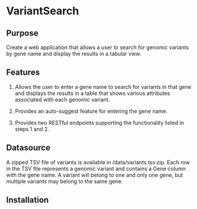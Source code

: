 # VariantSearch

## Purpose

Create a web application that allows a user to search for genomic variants by gene name and display the results in a tabular view.

## Features

1. Allows the user to enter a gene name to search for variants in that gene and displays the results in a table that shows various attributes associated with each genomic variant.

2. Provides an auto-suggest feature for entering the gene name.

3. Provides two RESTful endpoints supporting the functionality listed in steps 1 and 2.

## Datasource

A zipped TSV file of variants is available in /data/variants.tsv.zip. Each row in the TSV file represents a genomic variant and contains a Gene column with the gene name. A variant will belong to one and only one gene, but multiple variants may belong to the same gene.

## Installation

